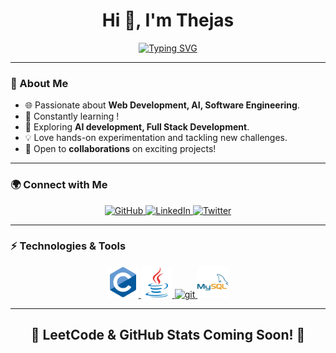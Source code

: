 <h1 align="center">Hi 👋, I'm Thejas </h1>

<div align="center">
  
[![Typing SVG](https://readme-typing-svg.demolab.com?font=Fira+Code&weight=900&size=26&duration=3000&pause=500&color=FDFEFE&background=2A2E3425&center=true&vCenter=true&&lines=Software+Developer;Web+Developer+AI+Enthusiastic)](https://git.io/typing-svg)

</div>

---

### 🚀 About Me
- 🌐 Passionate about **Web Development, AI, Software Engineering**.
- 🎯 Constantly learning !
- 🚀 Exploring **AI development, Full Stack Development**.
- 💡 Love hands-on experimentation and tackling new challenges.
- 🤝 Open to **collaborations** on exciting projects!

---

### 🌍 Connect with Me
<div align="center">
  <a href="https://github.com/thejaaxs target="_blank">
    <img src="https://img.shields.io/badge/github-%232E3440.svg?&style=for-the-badge&logo=github&logoColor=white" alt="GitHub"/>
  </a>
  <a href="https://www.linkedin.com/in/thejaaxs" target="_blank">
    <img src="https://img.shields.io/badge/linkedin-%232E3440.svg?&style=for-the-badge&logo=linkedin&logoColor=white" alt="LinkedIn"/>
  </a>
  <a href="https://twitter.com/thejaaxs" target="_blank">
    <img src="https://img.shields.io/badge/twitter-%232E3440.svg?&style=for-the-badge&logo=twitter&logoColor=white" alt="Twitter"/>
  </a>
<!--   <a href="https://thejaaxs.com" target="_blank">
    <img src="https://cdn-icons-png.flaticon.com/512/841/841364.png" alt="Website" height="40" width="40"/>
  </a> -->
</div>

---

### ⚡ Technologies & Tools
<p align="center">
<!--   <img src="https://cdn.worldvectorlogo.com/logos/javascript-1.svg" alt="JavaScript" width="40" height="40"/> -->
<!--   <img src="https://cdn.worldvectorlogo.com/logos/react-2.svg" alt="React" width="40" height="40"/> -->
<!--   <img src="https://cdn.worldvectorlogo.com/logos/nodejs-1.svg" alt="Node.js" width="40" height="40"/> -->
<!--   <img src="https://cdn.worldvectorlogo.com/logos/python-5.svg" alt="Python" width="40" height="40"/> -->
<!--   <img src="https://cdn.worldvectorlogo.com/logos/docker-4.svg" alt="Docker" width="40" height="40"/>
  <img src="https://cdn.worldvectorlogo.com/logos/aws-2.svg" alt="AWS" width="40" height="40"/>
  <img src="https://cdn.worldvectorlogo.com/logos/mongodb-icon-1.svg" alt="MongoDB" width="40" height="40"/>
  <img src="https://cdn.worldvectorlogo.com/logos/kubernetes.svg" alt="Kubernetes" width="40" height="40"/>
  <img src="https://cdn.worldvectorlogo.com/logos/tensorflow-2.svg" alt="TensorFlow" width="40" height="40"/>
  <img src="https://cdn.worldvectorlogo.com/logos/arduino-1.svg" alt="Arduino" width="40" height="40"/> -->
  <p align="center">
  <a href="https://www.cprogramming.com/" target="_blank" rel="noreferrer">
    <img src="https://raw.githubusercontent.com/devicons/devicon/master/icons/c/c-original.svg" alt="c" width="50" height="50"/>
  </a>
  <a href="https://www.java.com" target="_blank" rel="noreferrer">
    <img src="https://raw.githubusercontent.com/devicons/devicon/master/icons/java/java-original.svg" alt="java" width="50" height="50"/>
  </a>
  <a href="https://git-scm.com/" target="_blank" rel="noreferrer">
    <img src="https://www.vectorlogo.zone/logos/git-scm/git-scm-icon.svg" alt="git" width="50" height="50"/>
  </a>
<!--   <a href="https://developer.mozilla.org/en-US/docs/Web/JavaScript" target="_blank" rel="noreferrer">
    <img src="https://raw.githubusercontent.com/devicons/devicon/master/icons/javascript/javascript-original.svg" alt="javascript" width="50" height="50"/>
  </a> -->
  <a href="https://www.mysql.com/" target="_blank" rel="noreferrer">
    <img src="https://raw.githubusercontent.com/devicons/devicon/master/icons/mysql/mysql-original-wordmark.svg" alt="mysql" width="50" height="50"/>
  </a>
</p>
</p>

---

### <h2 align="center">🚀 LeetCode & GitHub Stats Coming Soon! 🚀</h2>

</p>
